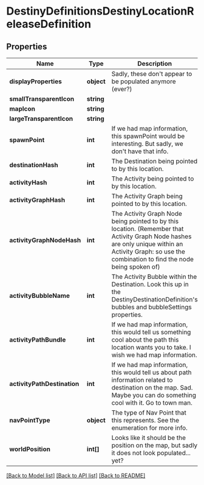# DestinyDefinitionsDestinyLocationReleaseDefinition

## Properties
Name | Type | Description | Notes
------------ | ------------- | ------------- | -------------
**displayProperties** | **object** | Sadly, these don&#39;t appear to be populated anymore (ever?) | [optional] 
**smallTransparentIcon** | **string** |  | [optional] 
**mapIcon** | **string** |  | [optional] 
**largeTransparentIcon** | **string** |  | [optional] 
**spawnPoint** | **int** | If we had map information, this spawnPoint would be interesting. But sadly, we don&#39;t have that info. | [optional] 
**destinationHash** | **int** | The Destination being pointed to by this location. | [optional] 
**activityHash** | **int** | The Activity being pointed to by this location. | [optional] 
**activityGraphHash** | **int** | The Activity Graph being pointed to by this location. | [optional] 
**activityGraphNodeHash** | **int** | The Activity Graph Node being pointed to by this location. (Remember that Activity Graph Node hashes are only unique within an Activity Graph: so use the combination to find the node being spoken of) | [optional] 
**activityBubbleName** | **int** | The Activity Bubble within the Destination. Look this up in the DestinyDestinationDefinition&#39;s bubbles and bubbleSettings properties. | [optional] 
**activityPathBundle** | **int** | If we had map information, this would tell us something cool about the path this location wants you to take. I wish we had map information. | [optional] 
**activityPathDestination** | **int** | If we had map information, this would tell us about path information related to destination on the map. Sad. Maybe you can do something cool with it. Go to town man. | [optional] 
**navPointType** | **object** | The type of Nav Point that this represents. See the enumeration for more info. | [optional] 
**worldPosition** | **int[]** | Looks like it should be the position on the map, but sadly it does not look populated... yet? | [optional] 

[[Back to Model list]](../README.md#documentation-for-models) [[Back to API list]](../README.md#documentation-for-api-endpoints) [[Back to README]](../README.md)



